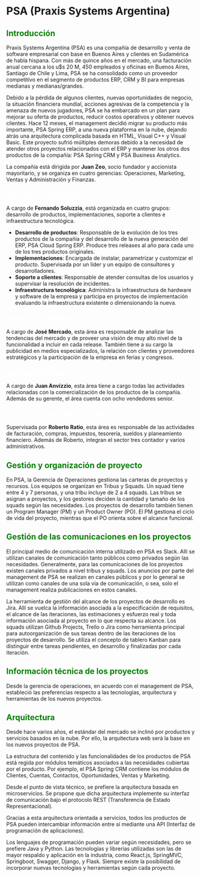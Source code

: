 # PSA (Praxis Systems Argentina)

<span style="color:green;">
    <h2>Introducción</h2>
</span>

Praxis Systems Argentina (PSA) es una compañía de desarrollo y venta de software empresarial con base en Buenos Aires y clientes en Sudamérica de habla hispana. Con más de quince años en el mercado, una facturación anual cercana a los u$s 20 M, 450 empleados y oficinas en Buenos Aires, Santiago de Chile y Lima, PSA se ha consolidado como un proveedor competitivo en el segmento de productos ERP, CRM y BI para empresas medianas y medianas/grandes.

Debido a la pérdida de algunos clientes, nuevas oportunidades de negocio, la situación financiera mundial, acciones agresivas de la competencia y la amenaza de nuevos jugadores, PSA se ha embarcado en un plan para mejorar su oferta de productos, reducir costos operativos y obtener nuevos clientes. Hace 12 meses, el management decidió migrar su producto más importante, PSA Spring ERP, a una nueva plataforma en la nube, dejando atrás una arquitectura complicada basada en HTML, Visual C++ y Visual Basic. Este proyecto sufrió múltiples demoras debido a la necesidad de atender otros proyectos relacionados con el ERP y mantener los otros dos productos de la compañía: PSA Spring CRM y PSA Business Analytics.

La compañía está dirigida por <strong>Juan Zeo</strong>, socio fundador y accionista mayoritario, y se organiza en cuatro gerencias: Operaciones, Marketing, Ventas y Administración y Finanzas.

<span style="color:white">
    <h3 style="text-decoration:underline;">Gerencia de Operaciones</h3>
</span>


A cargo de <strong>Fernando Soluzzia</strong>, está organizada en cuatro grupos: desarrollo de productos, implementaciones, soporte a clientes e infraestructura tecnológica.

- **Desarrollo de productos**: Responsable de la evolución de los tres productos de la compañía y del desarrollo de la nueva generación del ERP, PSA Cloud Spring ERP. Produce tres releases al año para cada uno de los tres productos originales.
- **Implementaciones**: Encargada de instalar, parametrizar y customizar el producto. Supervisada por un líder y un equipo de consultores y desarrolladores.
- **Soporte a clientes**: Responsable de atender consultas de los usuarios y supervisar la resolución de incidentes.
- **Infraestructura tecnológica**: Administra la infraestructura de hardware y software de la empresa y participa en proyectos de implementación evaluando la infraestructura existente o dimensionando la nueva.

<span style="color:white">
    <h3 style="text-decoration:underline;">Gerencia de Marketing</h3>
</span>

A cargo de <strong>José Mercado</strong>, esta área es responsable de analizar las tendencias del mercado y de proveer una visión de muy alto nivel de la
funcionalidad a incluir en cada release. También tiene a
su cargo la publicidad en medios especializados, la
relación con clientes y proveedores estratégicos y la
participación de la empresa en ferias y congresos.

<span style="color:white">
    <h3 style="text-decoration:underline;">Gerencia de Ventas</h3>
</span>

A cargo de <strong>Juan Anvizzio</strong>, esta área tiene a cargo todas
las actividades relacionadas con la comercialización de
los productos de la compañía. Además de su gerente, el
área cuenta con ocho vendedores senior.

<span style="color:white">
    <h3 style="text-decoration:underline;">Gerencia de Administración y Finanzas</h3>
</span>

Supervisada por <strong>Roberto Ratio</strong>, esta área es
responsable de las actividades de facturación, compras,
impuestos, tesorería, sueldos y planeamiento
financiero. Además de Roberto, integran el sector tres
contador y varios administrativos.


<span style="color:green">
    <h2>Gestión y organización de proyecto</h2>
</span>

En PSA, la Gerencia de Operaciones gestiona las carteras de proyectos y recursos. Los equipos se organizan en Tribus y Squads. Un squad tiene entre 4 y 7 personas, y una tribu incluye de 2 a 4 squads. Las tribus se asignan a proyectos, y los gestores deciden la cantidad y tamaño de los squads según las necesidades. Los proyectos de desarrollo también tienen un Program Manager (PM) y un Product Owner (PO). El PM gestiona el ciclo de vida del proyecto, mientras que el PO orienta sobre el alcance funcional.

<span style="color:green">
    <h2>Gestión de las comunicaciones en los proyectos</h2>
</span>

El principal medio de comunicación interna utilizado en PSA es Slack. Allí se utilizan canales de comunicación tanto públicos como privados según las necesidades. Generalmente, para las comunicaciones de los proyectos existen canales privados a nivel tribus y squads. Los anuncios por parte del management de PSA se realizan en canales públicos y por lo general se utilizan como canales de una sola vía de comunicación, o sea, solo el management realiza publicaciones en estos canales.

La herramienta de gestión del alcance de los proyectos de desarrollo es Jira. Allí se vuelca la información asociada a la especificación de requisitos, el alcance de las iteraciones, las estimaciones y esfuerzo real y toda información asociada al proyecto en lo que respecta su alcance. Los squads utilizan Github Projects, Trello o Jira como herramienta principal para autoorganización de sus tareas dentro de las iteraciones de los proyectos de desarrollo. Se utiliza el concepto de tablero Kanban para distinguir entre tareas pendientes, en desarrollo y finalizadas por cada iteración.

<span style="color:green">
    <h2>Información técnica de los proyectos</h2>
</span>

Desde la gerencia de operaciones, en acuerdo con el management de PSA, estableció las preferencias respecto a las tecnologías, arquitectura y herramientas de los nuevos proyectos.

<span style="color:green">
    <h2>Arquitectura</h2>
</span>

Desde hace varios años, el estándar del mercado se inclinó por productos y servicios basados en la nube. Por ello, la arquitectura web será la base en los nuevos proyectos de PSA.

La estructura del contenido y las funcionalidades de los productos de PSA está regida por módulos temáticos asociados a las necesidades cubiertas por el producto. Por ejemplo, el PSA Spring CRM contiene los módulos de Clientes, Cuentas, Contactos, Oportunidades, Ventas y Marketing.

Desde el punto de vista técnico, se prefiere la arquitectura basada en microservicios. Se propone que dicha arquitectura implemente su interfaz de comunicación bajo el protocolo REST (Transferencia de Estado Representacional).

Gracias a esta arquitectura orientada a servicios, todos los productos de PSA pueden intercambiar información entre sí mediante una API (Interfaz de programación de aplicaciones).

Los lenguajes de programación pueden variar según necesidades, pero se prefiere Java y Python. Las tecnologías y librerías utilizadas son las de mayor respaldo y aplicación en la industria, como React.js, SpringMVC, Springboot, Swagger, Django, y Flask. Siempre existe la posibilidad de incorporar nuevas tecnologías y herramientas según cada proyecto.